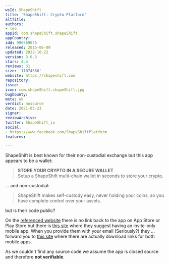 ```yaml
---
wsId: ShapeShift
title: 'ShapeShift: Crypto Platform'
altTitle: 
authors:
- leo
appId: com.shapeShift.shapeShift
appCountry: 
idd: 996569075
released: 2015-06-09
updated: 2022-10-22
version: 3.0.3
stars: 4.4
reviews: 31
size: '11074560'
website: https://shapeshift.com
repository: 
issue: 
icon: com.shapeShift.shapeShift.jpg
bugbounty: 
meta: ok
verdict: nosource
date: 2021-05-23
signer: 
reviewArchive: 
twitter: ShapeShift_io
social:
- https://www.facebook.com/ShapeShiftPlatform
features: 

---
```


ShapeShift is best known for their non-custodial exchange but this app appears
to be a wallet:

> **STORE YOUR CRYPTO IN A SECURE WALLET**<br>
  Setup a ShapeShift multi-chain wallet in seconds to store your crypto.

... and non-custodial:

> ShapeShift makes self-custody easy, never holding your coins, so you have
  complete control over your assets.

but is their code public? 

On the [referenced website](https://shapeshift.com/) there is no link back to
the app on App Store or Play Store but there is
[this site](https://shapeshift.com/invite) where they suggest having an
invite-only mobile app. When you provide them with your email (Seriously?) they ...
forward you to [this site](https://shapeshift.com/download) where there are
actually download links for both mobile apps.

As we couldn't find any source code we assume the app is closed source and
therefore **not verifiable**.
